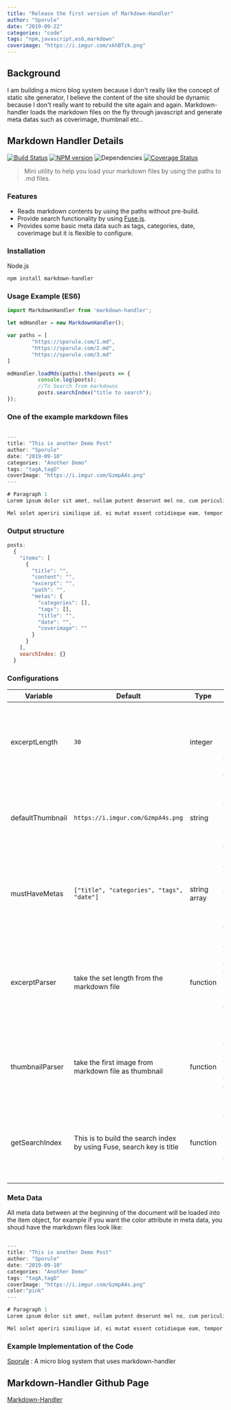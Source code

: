 ```yaml
---
title: "Release the first version of Markdown-Handler"
author: "Sporule"
date: "2019-09-22"
categories: "code"
tags: "npm,javascript,es6,markdown"
coverimage: "https://i.imgur.com/xkhBTzk.png"
---
```


## Background

I am building a micro blog system because I don't really like the concept of static site generator, I believe the content of the site should be dynamic because I don't really want to rebuild the site again and again.
Markdown-handler loads the markdown files on the fly through javascript and generate meta datas such as coverimage, thumbnail etc..

## Markdown Handler Details

[![Build Status](https://travis-ci.org/sporule/markdown-handler.svg?branch=master)](https://travis-ci.org/sporule/markdown-handler)
[![NPM version](https://img.shields.io/npm/v/markdown-handler.svg?style=flat)](https://www.npmjs.org/package/markdown-handler)
![Dependencies](https://img.shields.io/david/sporule/markdown-handler)
[![Coverage Status](https://coveralls.io/repos/github/sporule/markdown-handler/badge.svg?branch=master)](https://coveralls.io/github/sporule/markdown-handler?branch=master)

> Mini utility to help you load your markdown files by using the paths to .md files.

### Features

- Reads markdown contents by using the paths without pre-build.
- Provide  search functionality by using [Fuse.js](https://fusejs.io/).
- Provides some basic meta data such as tags, categories, date, coverimage but it is flexible to configure.

### Installation

Node.js

```bash
npm install markdown-handler
```

### Usage Example (ES6)

```javascript
import MarkdownHandler from 'markdown-handler';

let mdHandler = new MarkdownHandler();

var paths = [
        "https://sporule.com/1.md",
        "https://sporule.com/2.md",
        "https://sporule.com/3.md"
]

mdHandler.loadMds(paths).then(posts => {
          console.log(posts);
          //To Search from markdowns
          posts.searchIndex("title to search");
});


```

### One of the example markdown files

```javascript

---
title: "This is another Demo Post" 
author: "Sporule"
date: "2019-09-10"
categories: "Another Demo"
tags: "tagA,tagD"
coverImage: "https://i.imgur.com/GzmpA4s.png"
---

# Paragraph 1
Lorem ipsum dolor sit amet, nullam putent deserunt mel no, cum periculis intellegebat ne. Noluisse voluptatibus id sed, iudico essent ius et. In mutat mucius probatus eum. Has cu iusto audiam quaeque. Ad idque essent mei.

Mel solet aperiri similique id, ei mutat essent cotidieque eam, tempor ancillae pri te. Est at utroque explicari, eam comprehensam mediocritatem eu. Duis quodsi commune id cum, et eum noluisse consequuntur. Tation nullam conclusionemque mel in, nec volutpat splendide ad, nec ne persecuti intellegebat. Sed antiopam maiestatis rationibus no. Vocibus appetere mea an, no vix habeo dicant probatus.

```

### Output structure

```javascript
posts:
  {
    "items": [
      {
        "title": "",
        "content": "",
        "excerpt": "",
        "path": "",
        "metas": {
          "categories": [],
          "tags": [],
          "title": "",
          "date": "",
          "coverimage": ""
        }
      }
    ],
    searchIndex: {}
  }
```

### Configurations

| Variable         | Default                                                              | Type         | Note                                                                                   |
| ---------------- | -------------------------------------------------------------------- | ------------ | -------------------------------------------------------------------------------------- |
| excerptLength    | `30`                                                                 | integer      | The length of excerpt, excerpt will be generated from the markdown files               |
| defaultThumbnail | `https://i.imgur.com/GzmpA4s.png`                                    | string       | The default thumbnail if there is no image in markdown file                            |
| mustHaveMetas    | `["title", "categories", "tags", "date"]`                            | string array | This are the must have metas at the beginning of the markdown file                     |
| excerptParser    | take the set length from the markdown file                           | function     | Input is the markdown file and the length of the excerpt, output is the excerpt string |
| thumbnailParser  | take the first image from markdown file as thumbnail                 | function     | Input is the markdown file, output is the thumbnail string                             |
| getSearchIndex   | This is to build the search index by using Fuse, search key is title | function     | Input is the post processed markdown items, output is the fuse search object           |

### Meta Data

All meta data between at the beginning of the document will be loaded into the item object, for example if you want the color attribute in meta data, you shoud have the markdown files look like:

```javascript

---
title: "This is another Demo Post" 
author: "Sporule"
date: "2019-09-10"
categories: "Another Demo"
tags: "tagA,tagD"
coverImage: "https://i.imgur.com/GzmpA4s.png"
color:"pink"
---

# Paragraph 1
Lorem ipsum dolor sit amet, nullam putent deserunt mel no, cum periculis intellegebat ne. Noluisse voluptatibus id sed, iudico essent ius et. In mutat mucius probatus eum. Has cu iusto audiam quaeque. Ad idque essent mei.

Mel solet aperiri similique id, ei mutat essent cotidieque eam, tempor ancillae pri te. Est at utroque explicari, eam comprehensam mediocritatem eu. Duis quodsi commune id cum, et eum noluisse consequuntur. Tation nullam conclusionemque mel in, nec volutpat splendide ad, nec ne persecuti intellegebat. Sed antiopam maiestatis rationibus no. Vocibus appetere mea an, no vix habeo dicant probatus.

```

### Example Implementation of the Code

[Sporule](https://github.com/sporule/sporule) : A micro blog system that uses markdown-handler

## Markdown-Handler Github Page

[Markdown-Handler](https://github.com/sporule/markdown-handler)